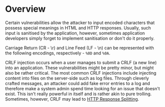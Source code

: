 # Overview
Certain vulnerabilities allow the attacker to input encoded characters that possess special meanings in HTML and HTTP responses. Usually, such input is sanitised by the application, however, sometimes application developers simply forget to implement sanitisation or don't do it properly. 

Carriage Return (CR - \r) and Line Feed (LF - \n) can be represented with the following encodings, respectively - `%0D` and `%0A`.

CRLF injection occurs when a user manages to submit a CRLF (a new line) into an application. These vulnerabilities might be pretty minor, but might also be rather critical. The most common CRLF injections include injecting content into files on the server-side such as log files. Through cleverly crafted messages, an attacker could add fake error entries to a log and therefore make a system admin spend time looking for an issue that doesn't exist. This isn't really powerful in itself and is rather akin to pure trolling. Sometimes, however, CRLF may lead to [HTTP Response Splitting](HTTP%20Response%20Splitting.md).